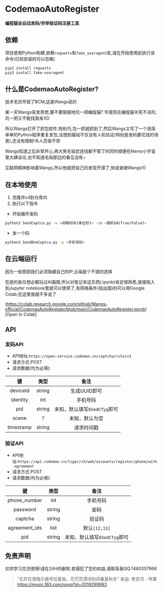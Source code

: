 # CodemaoAutoRegister

**编程猫全自动发码/穷举验证码注册工具**

## 依赖

项目使用Python构建,依赖`requests`和`fake_useragent`库,请在开始使用前执行该命令(已经安装的可以忽略)

```bash
pip3 install requests
pip3 install fake-useragent
```

## 什么是CodemaoAutoRegister?

技术宅迟早毁了BCM,这是Wangs说的

某一天Wangs突发奇想,要不要狠狠地坑一把编程猫? 毕竟现在编程猫半死不活的,坑一把又不能找我来XD

所以Wangs打开了抓包软件,特别巧,包一抓就抓到了,然后Wangs又写了一个简简单单的Python程序重复发包,没想到猫站不仅没有人机验证(特别是发码要花钱的场景),还没有限制!令人忍俊不禁

Wangs知道之后非常开心,再大笑毛毡您连钱都不管了的同时顺便在Nemo小宇宙里大肆谈论,也不知道毛毡那边的看见没有~

互联网精神影响着Wangs,所以他就把自己的发现开源了,快说谢谢Wangs!()

## 在本地使用

1. 克隆并cd到仓库内
2. 执行以下指令

- 开始循环发码

```bash
python3 SendCaptca.py -w <间隔时间(单位秒)> -ru <随机UA(True/False)>
```

- 发一个码

```bash
python3 SendOneCaptca.py -p <手机号码>
```

## 在云端运行

因为一些原因我们必须隐藏自己的IP,云端是个不错的选择

在座的各位想必都玩过AI画图,所以对笔记本这东西(.ipynb)肯定很熟悉,直接拖入到Jupyter notebook里就可以使用了,有网络条件(指出国)的可以用Google Colab,在这里我就不多说了

(https://colab.research.google.com/github/Wangs-official/CodemaoAutoRegister/blob/main/CodemaoAutoRegister.ipynb)[Open In Colab]

## API

### 发码API

- API地址:`https://open-service.codemao.cn/captcha/rule/v3`
- 请求方式:POST
- 请求数据(均为必填):

|    键     |  类型  |             备注             |
| :-------: | :----: | :--------------------------: |
| deviceId  | string |         生成UUID即可         |
| identity  |  int   |           手机号码           |
|    pid    | string | 未知，默认填写`65edCTyg`即可 |
|   scene   |   ？   |        未知，默认为空        |
| timestamp | string |          请求时间戳          |

### 验证API

- API地址:`https://api.codemao.cn/tiger/v3/web/accounts/register/phone/with-agreement`
- 请求方式:POST
- 请求数据(均为必填):

|      键       |  类型  |             备注             |
| :-----------: | :----: | :--------------------------: |
| phone_number  |  int   |           手机号码           |
|   password    | string |             密码             |
|    captcha    | string |            验证码            |
| agreement_ids |  list  |        默认`[12,13]`         |
|      pid      | string | 未知，默认填写`65edCTyg`即可 |

## 免责声明

仅供学习交流使用!请在24H内删除,若侵犯了您的权益,请联系我QQ:1480357968

> "花开花落暗示着呼应着我，茫茫荒漠顷刻间春夏秋冬" 来自: 育空河 - 咩栗 https://music.163.com/song?id=2019299993
